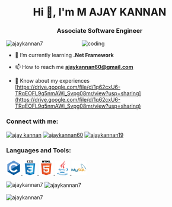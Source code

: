 
<h1 align="center">Hi 👋, I'm M AJAY KANNAN</h1>
<h3 align="center">Associate Software Engineer</h3>

<img align="right" alt="coding" width="300" src="https://www.chawtechsolutions.com/wp-content/uploads/2019/03/developer-dribbble.gif">

<p align="left"> <img src="https://komarev.com/ghpvc/?username=ajaykannan7&label=Profile%20views&color=0e75b6&style=flat" alt="ajaykannan7" /> </p>



- 🌱 I’m currently learning **.Net Framework**

- 📫 How to reach me **ajaykannan60@gmail.com**

- 📄 Know about my experiences [https://drive.google.com/file/d/1q62cxU6-TRqEOFL9q5nmAWi_Svpg08mr/view?usp=sharing](https://drive.google.com/file/d/1q62cxU6-TRqEOFL9q5nmAWi_Svpg08mr/view?usp=sharing)

<h3 align="left">Connect with me:</h3>
<p align="left">
<a href="https://linkedin.com/in/ajay kannan" target="blank"><img align="center" src="https://www.clipartmax.com/png/middle/267-2670965_linkedin-icon-logo-png-transparent-linked-in-circle-logo.png" alt="ajay kannan" height="30" width="40" /></a>
<a href="https://instagram.com/ajaykannan60" target="blank"><img align="center" src="https://raw.githubusercontent.com/rahuldkjain/github-profile-readme-generator/master/src/images/icons/Social/instagram.svg" alt="ajaykannan60" height="30" width="40" /></a>
<a href="https://www.youtube.com/c/ajaykannan19" target="blank"><img align="center" src="https://raw.githubusercontent.com/rahuldkjain/github-profile-readme-generator/master/src/images/icons/Social/youtube.svg" alt="ajaykannan19" height="30" width="40" /></a>
</p>

<h3 align="left">Languages and Tools:</h3>
<p align="left"> <a href="https://www.cprogramming.com/" target="_blank" rel="noreferrer"> <img src="https://raw.githubusercontent.com/devicons/devicon/master/icons/c/c-original.svg" alt="c" width="40" height="40"/> </a> <a href="https://www.w3schools.com/css/" target="_blank" rel="noreferrer"> <img src="https://raw.githubusercontent.com/devicons/devicon/master/icons/css3/css3-original-wordmark.svg" alt="css3" width="40" height="40"/> </a> <a href="https://www.w3.org/html/" target="_blank" rel="noreferrer"> <img src="https://raw.githubusercontent.com/devicons/devicon/master/icons/html5/html5-original-wordmark.svg" alt="html5" width="40" height="40"/> </a> <a href="https://www.java.com" target="_blank" rel="noreferrer"> <img src="https://raw.githubusercontent.com/devicons/devicon/master/icons/java/java-original.svg" alt="java" width="40" height="40"/> </a> <a href="https://www.mysql.com/" target="_blank" rel="noreferrer"> <img src="https://raw.githubusercontent.com/devicons/devicon/master/icons/mysql/mysql-original-wordmark.svg" alt="mysql" width="40" height="40"/> </a> </p>

<p><img align="left" src="https://github-readme-stats.vercel.app/api/top-langs?username=ajaykannan7&show_icons=true&locale=en&layout=compact" alt="ajaykannan7" /></p>

<p>&nbsp;<img align="center" src="https://github-readme-stats.vercel.app/api?username=ajaykannan7&show_icons=true&locale=en" alt="ajaykannan7" /></p>

<p><img align="center" src="https://github-readme-streak-stats.herokuapp.com/?user=ajaykannan7&" alt="ajaykannan7" /></p>
